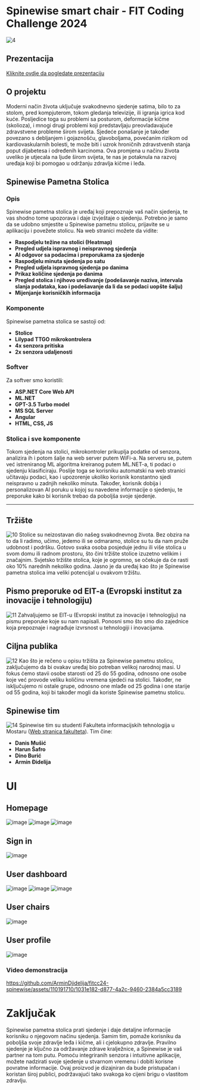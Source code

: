 # Spinewise smart chair - FIT Coding Challenge 2024
 ![4](https://github.com/ArminDjidelija/fitcc24-spinewise/assets/110191710/d64ccbef-1b92-4216-9100-e373ac3cdc5b)

## Prezentacija
[Kliknite ovdje da pogledate prezentaciju](https://bit.ly/spinewise-fitcc-prezentacija)

## O projektu

Moderni način života uključuje svakodnevno sjedenje satima, bilo to za stolom, pred kompjuterom, tokom gledanja televizije, ili igranja igrica kod kuće. Posljedice toga su problemi sa posturom, deformacije kičme (skolioza), i mnogi drugi problemi koji predstavljaju preovladavajuće zdravstvene probleme širom svijeta. Sjedeće ponašanje je također povezano s debljanjem i gojaznošću, glavoboljama, povećanim rizikom od kardiovaskularnih bolesti, te može biti i uzrok hroničnih zdravstvenih stanja poput dijabetesa i određenih karcinoma. Ova promjena u načinu života uveliko je utjecala na ljude širom svijeta, te nas je potaknula na razvoj uređaja koji bi pomogao u održanju zdravlja kičme i leđa.

## Spinewise Pametna Stolica

### Opis
Spinewise pametna stolica je uređaj koji prepoznaje vaš način sjedenja, te vas shodno tome upozorava i daje izvještaje o sjedenju. Potrebno je samo da se udobno smjestite u Spinewise pametnu stolicu, prijavite se u aplikaciju i povežete stolicu. Na web stranici možete da vidite:

- **Raspodjelu težine na stolici (Heatmap)**
- **Pregled udjela ispravnog i neispravnog sjedenja**
- **AI odgovor sa podacima i preporukama za sjedenje**
- **Raspodjelu minuta sjedenja po satu**
- **Pregled udjela ispravnog sjedenja po danima**
- **Prikaz količine sjedenja po danima**
- **Pregled stolica i njihovo uređivanje (podešavanje naziva, intervala slanja podataka, kao i podešavanje da li da se podaci uopšte šalju)**
- **Mijenjanje korisničkih informacija**

### Komponente
Spinewise pametna stolica se sastoji od:
- **Stolice**
- **Lilypad TTGO mikrokontrolera**
- **4x senzora pritiska**
- **2x senzora udaljenosti**

### Softver
Za softver smo koristili: 
- **ASP.NET Core Web API**
- **ML.NET**
- **GPT-3.5 Turbo model**
- **MS SQL Server**
- **Angular**
- **HTML, CSS, JS**


### Stolica i sve komponente
Tokom sjedenja na stolici, mikrokontroler prikuplja podatke od senzora, analizira ih i potom šalje na web server putem WiFi-a. Na serveru se, putem već istreniranog ML algoritma kreiranog putem ML.NET-a, ti podaci o sjedenju klasificiraju. Poslije toga se korisniku automatski na web stranici učitavaju podaci, kao i upozorenje ukoliko korisnik konstantno sjedi neispravno u zadnjih nekoliko minuta. Također, korisnik dobija i personalizovan AI poruku u kojoj su navedene informacije o sjedenju, te preporuke kako bi korisnik trebao da poboljša svoje sjedenje.

---

## Tržište
![10](https://github.com/ArminDjidelija/fitcc24-spinewise/assets/110191710/8c4f2ee6-5acd-480e-ae0c-7952d4a77f7b)
Stolice su neizostavan dio našeg svakodnevnog života. Bez obzira na to da li radimo, učimo, jedemo ili se odmaramo, stolice su tu da nam pruže udobnost i podršku. Gotovo svaka osoba posjeduje jednu ili više stolica u svom domu ili radnom prostoru, što čini tržište stolice izuzetno velikim i značajnim. Svjetsko tržište stolica, koje je ogromno, se očekuje da će rasti oko 10% narednih nekoliko godina. Jasno je da uređaj kao što je Spinewise pametna stolica ima veliki potencijal u ovakvom tržištu. 
## Pismo preporuke od EIT-a (Evropski institut za inovacije i tehnologiju)
![11](https://github.com/ArminDjidelija/fitcc24-spinewise/assets/110191710/6772ab7e-ddb5-456f-8798-eeca0d7869ef)
Zahvaljujemo se EIT-u (Evropski institut za inovacije i tehnologiju) na pismu preporuke koje su nam napisali. Ponosni smo što smo dio zajednice koja prepoznaje i nagrađuje izvrsnost u tehnologiji i inovacijama.
## Ciljna publika 
![12](https://github.com/ArminDjidelija/fitcc24-spinewise/assets/110191710/5182ed73-fb8c-4178-ace1-9b5a0e504906)
Kao što je rečeno u opisu tržišta za Spinewise pametnu stolicu, zaključujemo da bi ovakav uređaj bio potreban velikoj narodnoj masi. U fokus ćemo stavii osobe starosti od 25 do 55 godina, odnosno one osobe koje već provode veliku količinu vremena sjedeći na stolici. Također, ne isključujemo ni ostale grupe, odnosno one mlađe od 25 godina i one starije od 55 godina, koji bi također mogli da koriste Spinewise pametnu stolicu.  
## Spinewise tim
![14](https://github.com/ArminDjidelija/fitcc24-spinewise/assets/110191710/04b21102-f2b7-40a6-a177-3490deb231bd)
Spinewise tim su studenti Fakulteta informacijskih tehnologija u Mostaru ([Web stranica fakulteta](https://fit.ba)). Tim čine:
- **Danis Mušić**
- **Harun Šafro**
- **Dino Burić**
- **Armin Đidelija**
# UI
## Homepage
![image](https://github.com/ArminDjidelija/fitcc24-spinewise/assets/110191710/2d93e71b-85d3-4f47-abd0-6403ef8ab84f)
![image](https://github.com/ArminDjidelija/fitcc24-spinewise/assets/110191710/919faa7b-24b0-43dc-903b-bb0429c7ca42)
![image](https://github.com/ArminDjidelija/fitcc24-spinewise/assets/110191710/4f103531-0197-453d-8d7f-797aee2599d7)
## Sign in
![image](https://github.com/ArminDjidelija/fitcc24-spinewise/assets/110191710/27d0f158-09d2-4e85-83ce-f11f2a698cdf)
## User dashboard
![image](https://github.com/ArminDjidelija/fitcc24-spinewise/assets/110191710/d494956f-4766-452e-9ee1-739481765f81)
![image](https://github.com/ArminDjidelija/fitcc24-spinewise/assets/110191710/09fc4972-cdab-4669-a013-b4fe786597e3)
![image](https://github.com/ArminDjidelija/fitcc24-spinewise/assets/110191710/75989ca4-ff87-4723-a312-1463508e8107)
## User chairs
![image](https://github.com/ArminDjidelija/fitcc24-spinewise/assets/110191710/80e244e0-4d23-4622-b139-394cf7b1055e)
## User profile
![image](https://github.com/ArminDjidelija/fitcc24-spinewise/assets/110191710/2adef965-6e49-47d4-b533-eebf3bf2141e)


### Video demonstracija
https://github.com/ArminDjidelija/fitcc24-spinewise/assets/110191710/1031e182-d877-4a2c-9460-2384a5cc3189

# Zaključak 
Spinewise pametna stolica prati sjedenje i daje detaljne informacije korisniku o njegovom načinu sjedenja. Samim tim, pomaže korisniku da poboljša svoje zdravlje leđa i kičme, ali i cjelokupno zdravlje. Pravilno sjedenje je ključno za održavanje zdrave kralježnice, a Spinewise je vaš partner na tom putu. Pomoću integriranih senzora i intuitivne aplikacije, možete nadzirati svoje sjedenje u stvarnom vremenu i dobiti korisne povratne informacije. Ovaj proizvod je dizajniran da bude pristupačan i koristan široj publici, podržavajući tako svakoga ko cijeni brigu o vlastitom zdravlju. 

